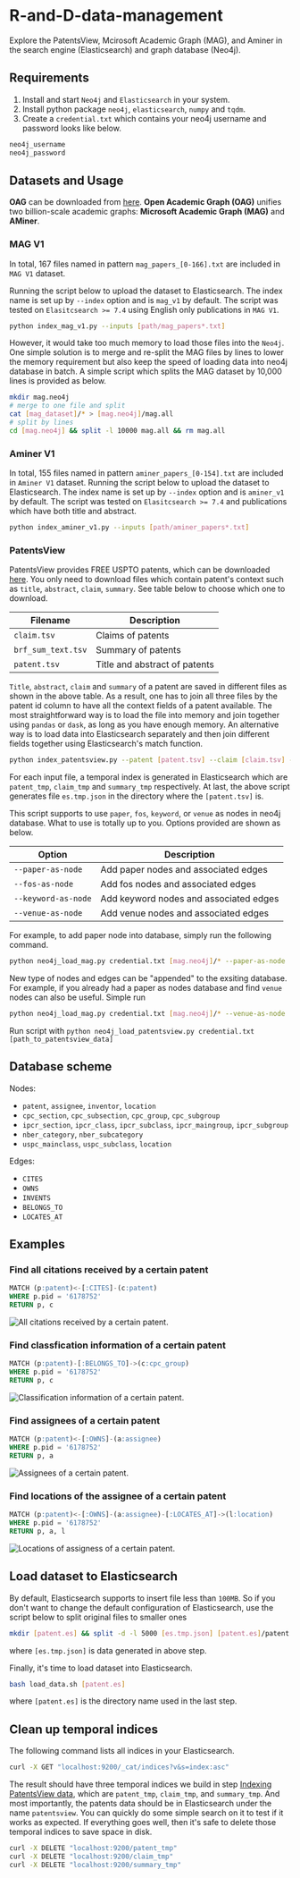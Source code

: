 # R-and-D-data-management

Explore the PatentsView, Mcirosoft Academic Graph (MAG), and Aminer in the search engine (Elasticsearch) and graph database (Neo4j).

## Requirements

1. Install and start `Neo4j` and `Elasticsearch` in your system.
2. Install python package `neo4j`, `elasticsearch`, `numpy` and `tqdm`.
3. Create a `credential.txt` which contains your neo4j username and password looks like below.

```bash
neo4j_username
neo4j_password
```

## Datasets and Usage

**OAG** can be downloaded from [here](https://www.openacademic.ai/oag/). **Open Academic Graph (OAG)** unifies two billion-scale academic graphs: **Microsoft Academic Graph (MAG)** and **AMiner**.

### MAG V1

In total, 167 files named in pattern  `mag_papers_[0-166].txt` are included in `MAG V1` dataset. 

Running the script below to upload the dataset to Elasticsearch. The index name is set up by `--index` option and is `mag_v1` by default. The script was tested on `Elasitcsearch >= 7.4` using English only publications in `MAG V1`.

```bash
python index_mag_v1.py --inputs [path/mag_papers*.txt]
```

However, it would take too much memory to load those files into the `Neo4j`. One simple solution is to merge and re-split the MAG files by lines to lower the memory requirement but also keep the speed of loading data into neo4j database in batch. A simple script which splits the MAG dataset by 10,000 lines is provided as below. 

```bash
mkdir mag.neo4j
# merge to one file and split
cat [mag_dataset]/* > [mag.neo4j]/mag.all
# split by lines
cd [mag.neo4j] && split -l 10000 mag.all && rm mag.all
```


### Aminer V1

In total, 155 files named in pattern  `aminer_papers_[0-154].txt` are included in `Aminer V1` dataset. Running the script below to upload the dataset to Elasticsearch. The index name is set up by `--index` option and is `aminer_v1` by default. The script was tested on `Elasitcsearch >= 7.4` and publications which have both title and abstract.

```bash
python index_aminer_v1.py --inputs [path/aminer_papers*.txt]
```

### PatentsView

PatentsView provides FREE USPTO patents, which can be downloaded [here](http://www.patentsview.org/download/). You only need to download files which contain patent's context such as `title`, `abstract`, `claim`, `summary`. See table below to choose which one to download.

| Filename | Description |
| -- | -- |
| `claim.tsv` | Claims of patents |
| `brf_sum_text.tsv` | Summary of patents |
| `patent.tsv` | Title and abstract of patents |

`Title`, `abstract`, `claim` and `summary` of a patent are saved in different files as shown in the above table. As a result, one has to join all three files by the patent id column to have all the context fields of a patent available. The most straightforward way is to load the file into memory and join together using `pandas` or `dask`, as long as you have enough memory. An alternative way is to load data into Elasticsearch separately and then join different fields together using Elasticsearch's match function.

```bash
python index_patentsview.py --patent [patent.tsv] --claim [claim.tsv] --summary [brf_sum_text.tsv]
```

For each input file, a temporal index is generated in Elasticsearch which are `patent_tmp`, `claim_tmp` and `summary_tmp` respectively. At last, the above script generates file `es.tmp.json` in the directory where the `[patent.tsv]` is.

This script supports to use `paper`, `fos`, `keyword`, or `venue` as nodes in neo4j database. What to use is totally up to you. Options provided are shown as below.

| Option | Description |
| -- | -- |
| `--paper-as-node` | Add paper nodes and associated edges |
| `--fos-as-node` | Add fos nodes and associated edges |
| `--keyword-as-node` | Add keyword nodes and associated edges |
| `--venue-as-node` | Add venue nodes and associated edges  |

For example, to add paper node into database, simply run the following command. 
```bash
python neo4j_load_mag.py credential.txt [mag.neo4j]/* --paper-as-node
```

New type of nodes and edges can be "appended" to the exsiting database. For example, if you already had a paper as nodes database and find `venue` nodes can also be useful. Simple run
```bash
python neo4j_load_mag.py credential.txt [mag.neo4j]/* --venue-as-node
```

Run script with `python neo4j_load_patentsview.py credential.txt
[path_to_patentsview_data]`


## Database scheme

Nodes:
- `patent`, `assignee`, `inventor`, `location`
- `cpc_section`, `cpc_subsection`, `cpc_group`, `cpc_subgroup`
- `ipcr_section`, `ipcr_class`, `ipcr_subclass`, `ipcr_maingroup`, `ipcr_subgroup`
- `nber_category`, `nber_subcategory`
- `uspc_mainclass`, `uspc_subclass`, `location`

Edges:
- `CITES`
- `OWNS`
- `INVENTS`
- `BELONGS_TO`
- `LOCATES_AT`

## Examples

### Find all citations received by a certain patent

```sql
MATCH (p:patent)<-[:CITES]-(c:patent)
WHERE p.pid = '6178752'
RETURN p, c
```
![All citations received by a certain patent.](examples/ex1.png)

### Find classfication information of a certain patent

```sql
MATCH (p:patent)-[:BELONGS_TO]->(c:cpc_group)
WHERE p.pid = '6178752'
RETURN p, c
```

![Classification information of a certain patent.](examples/ex2.png)

### Find assignees of a certain patent

```sql
MATCH (p:patent)<-[:OWNS]-(a:assignee)
WHERE p.pid = '6178752'
RETURN p, a
```

![Assignees of a certain patent.](examples/ex3.png)


### Find locations of the assignee of a certain patent

```sql
MATCH (p:patent)<-[:OWNS]-(a:assignee)-[:LOCATES_AT]->(l:location)
WHERE p.pid = '6178752'
RETURN p, a, l
```

![Locations of assigness of a certain patent.](examples/ex4.png)


## Load dataset to Elasticsearch

By default, Elasticsearch supports to insert file less than `100MB`. So if you don't want to change the default configuration of Elasticsearch, use the script below to split original files to smaller ones
```bash
mkdir [patent.es] && split -d -l 5000 [es.tmp.json] [patent.es]/patent. && rm [es.tmp.json]
```
where `[es.tmp.json]` is data generated in above step.

Finally, it's time to load dataset into Elasticsearch. 

```bash
bash load_data.sh [patent.es]
```
where `[patent.es]` is the directory name used in the last step.

## Clean up temporal indices

The following command lists all indices in your Elasticsearch.
```bash
curl -X GET "localhost:9200/_cat/indices?v&s=index:asc"
```

The result should have three temporal indices we build in step [Indexing PatentsView data](#idexing-patentsview-data), which are `patent_tmp`, `claim_tmp`, and `summary_tmp`. And most importantly, the patents data should be in Elasticsearch under the name `patentsview`. You can quickly do some simple search on it to test if it works as expected. If everything goes well, then it's safe to delete those temporal indices to save space in disk.
```bash
curl -X DELETE "localhost:9200/patent_tmp"
curl -X DELETE "localhost:9200/claim_tmp"
curl -X DELETE "localhost:9200/summary_tmp"
```
